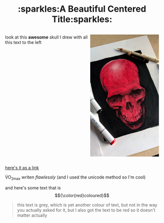 
<html>

<body>
<h1 align="center"> :sparkles:A Beautiful Centered Title:sparkles:</h1>
  
<p style="display:inline-block;"> <img align="right" height="400" src="https://github.com/nyxian03/KNES381/blob/main/images/Skullimage.jpg">
look at this <b>awesome</b> skull I drew with all this text to the left</p>
  
  <a href="https://github.com/nyxian03/KNES381/blob/main/images/Skullimage.jpg"> here's it as a link</a>
  
  V&#775;O<sub>2max</sub> writen <i>flawlessly</i> (and I used the unicode method so I'm cool)
  
  and here's some text that is $${\color{red}coloured}$$

  > this text is grey, which is yet another colour of text, but not in the way you actually asked for it, but I also got the text to be red so it doesn't matter actually

 
  </p>
  </body>
